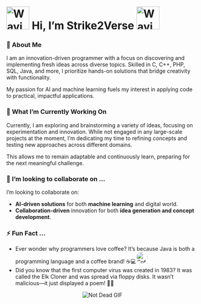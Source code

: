 # <img src="https://i.pinimg.com/originals/a0/ac/89/a0ac896171fdb821b987538013fbd265.gif" alt="Waving Hand" width="60" /> Hi, I’m Strike2Verse <img src="https://www.emojiall.com/images/240/telegram/1f64c.gif" alt="Waving Hands GIF" width="60" />

### 👀 About Me
I am an innovation-driven programmer with a focus on discovering and implementing fresh ideas across diverse topics. Skilled in C, C++, PHP, SQL, Java, and more, I prioritize hands-on solutions that bridge creativity with functionality. 
  
My passion for AI and machine learning fuels my interest in applying code to practical, impactful applications.

### 🌱 What I’m Currently Working On
Currently, I am exploring and brainstorming a variety of ideas, focusing on experimentation and innovation. While not engaged in any large-scale projects at the moment, I’m dedicating my time to refining concepts and testing new approaches across different domains. 

This allows me to remain adaptable and continuously learn, preparing for the next meaningful challenge.
  
### 💞️ I’m looking to collaborate on ...
I’m looking to collaborate on:
- **AI-driven solutions** for both **machine learning** and digital world.
- **Collaboration-driven** innovation for both **idea generation and concept development**.
  
### ⚡ Fun Fact ...
- Ever wonder why programmers love coffee? It’s because Java is both a programming language and a coffee brand! ☕💻<img src="https://cdn-icons-png.freepik.com/512/5900/5900780.png" alt="Coffee Icon" style="width: 30px; height: 30px; border-radius: 50%;" />
- Did you know that the first computer virus was created in 1983? It was called the Elk Cloner and was spread via floppy disks. It wasn’t malicious—it just displayed a poem! 🦠💾

<p align="center">
  <img src="https://hips.hearstapps.com/pop.h-cdn.co/assets/17/24/1497533116-not-dead.gif" alt="Not Dead GIF" />
</p>



<!---
Strike2Verse/Strike2Verse is a ✨ special ✨ repository because its `README.md` (this file) appears on your GitHub profile.
You can click the Preview link to take a look at your changes.
--->
